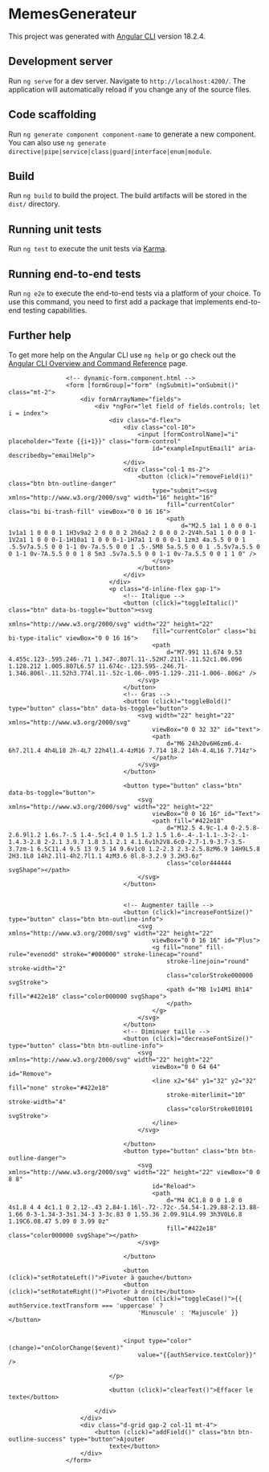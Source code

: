 # MemesGenerateur

This project was generated with [Angular CLI](https://github.com/angular/angular-cli) version 18.2.4.

## Development server

Run `ng serve` for a dev server. Navigate to `http://localhost:4200/`. The application will automatically reload if you change any of the source files.

## Code scaffolding

Run `ng generate component component-name` to generate a new component. You can also use `ng generate directive|pipe|service|class|guard|interface|enum|module`.

## Build

Run `ng build` to build the project. The build artifacts will be stored in the `dist/` directory.

## Running unit tests

Run `ng test` to execute the unit tests via [Karma](https://karma-runner.github.io).

## Running end-to-end tests

Run `ng e2e` to execute the end-to-end tests via a platform of your choice. To use this command, you need to first add a package that implements end-to-end testing capabilities.

## Further help

To get more help on the Angular CLI use `ng help` or go check out the [Angular CLI Overview and Command Reference](https://angular.dev/tools/cli) page.


                    <!-- dynamic-form.component.html -->
                    <form [formGroup]="form" (ngSubmit)="onSubmit()" class="mt-2">
                        <div formArrayName="fields">
                            <div *ngFor="let field of fields.controls; let i = index">
                                <div class="d-flex">
                                    <div class="col-10">
                                        <input [formControlName]="i" placeholder="Texte {{i+1}}" class="form-control"
                                            id="exampleInputEmail1" aria-describedby="emailHelp">
                                    </div>
                                    <div class="col-1 ms-2">
                                        <button (click)="removeField(i)" class="btn btn-outline-danger"
                                            type="submit"><svg xmlns="http://www.w3.org/2000/svg" width="16" height="16"
                                                fill="currentColor" class="bi bi-trash-fill" viewBox="0 0 16 16">
                                                <path
                                                    d="M2.5 1a1 1 0 0 0-1 1v1a1 1 0 0 0 1 1H3v9a2 2 0 0 0 2 2h6a2 2 0 0 0 2-2V4h.5a1 1 0 0 0 1-1V2a1 1 0 0 0-1-1H10a1 1 0 0 0-1-1H7a1 1 0 0 0-1 1zm3 4a.5.5 0 0 1 .5.5v7a.5.5 0 0 1-1 0v-7a.5.5 0 0 1 .5-.5M8 5a.5.5 0 0 1 .5.5v7a.5.5 0 0 1-1 0v-7A.5.5 0 0 1 8 5m3 .5v7a.5.5 0 0 1-1 0v-7a.5.5 0 0 1 1 0" />
                                            </svg>
                                        </button>
                                    </div>
                                </div>
                                <p class="d-inline-flex gap-1">
                                    <!-- Italique -->
                                    <button (click)="toggleItalic()" class="btn" data-bs-toggle="button"><svg
                                            xmlns="http://www.w3.org/2000/svg" width="22" height="22"
                                            fill="currentColor" class="bi bi-type-italic" viewBox="0 0 16 16">
                                            <path
                                                d="M7.991 11.674 9.53 4.455c.123-.595.246-.71 1.347-.807l.11-.52H7.211l-.11.52c1.06.096 1.128.212 1.005.807L6.57 11.674c-.123.595-.246.71-1.346.806l-.11.52h3.774l.11-.52c-1.06-.095-1.129-.211-1.006-.806z" />
                                        </svg>
                                    </button>
                                    <!-- Gras -->
                                    <button (click)="toggleBold()" type="button" class="btn" data-bs-toggle="button">
                                        <svg width="22" height="22" xmlns="http://www.w3.org/2000/svg"
                                            viewBox="0 0 32 32" id="text">
                                            <path
                                                d="M6 24h20v6H6zm6.4-6h7.2l1.4 4h4L18 2h-4L7 22h4l1.4-4zM16 7.714 18.2 14h-4.4L16 7.714z">
                                            </path>
                                        </svg>
                                    </button>

                                    <button type="button" class="btn" data-bs-toggle="button">
                                        <svg xmlns="http://www.w3.org/2000/svg" width="22" height="22"
                                            viewBox="0 0 16 16" id="Text">
                                            <path fill="#422e18"
                                                d="M12.5 4.9c-1.4 0-2.5.8-2.6.9l1.2 1.6s.7-.5 1.4-.5c1.4 0 1.5 1.2 1.5 1.6-.4-.1-1.1-.3-2-.1-1.4.3-2.8 2-2.1 3.9.7 1.8 3.1 2.1 4.1.6v1h2V8.6c0-2.7-1.9-3.7-3.5-3.7zm-1 6.5C11.4 9.5 13 9.5 14 9.6v1c0 1.2-2.3 2.3-2.5.8zM6.9 14H9L5.8 2H3.1L0 14h2.1l1-4h2.7l1.1 4zM3.6 8l.8-3.2.9 3.2H3.6z"
                                                class="color444444 svgShape"></path>
                                        </svg>
                                    </button>


                                    <!-- Augmenter taille -->
                                    <button (click)="increaseFontSize()" type="button" class="btn btn-outline-info">
                                        <svg xmlns="http://www.w3.org/2000/svg" width="22" height="22"
                                            viewBox="0 0 16 16" id="Plus">
                                            <g fill="none" fill-rule="evenodd" stroke="#000000" stroke-linecap="round"
                                                stroke-linejoin="round" stroke-width="2"
                                                class="colorStroke000000 svgStroke">
                                                <path d="M8 1v14M1 8h14" fill="#422e18" class="color000000 svgShape">
                                                </path>
                                            </g>
                                        </svg>
                                    </button>
                                    <!-- Diminuer taille -->
                                    <button (click)="decreaseFontSize()" type="button" class="btn btn-outline-info">
                                        <svg xmlns="http://www.w3.org/2000/svg" width="22" height="22"
                                            viewBox="0 0 64 64" id="Remove">
                                            <line x2="64" y1="32" y2="32" fill="none" stroke="#422e18"
                                                stroke-miterlimit="10" stroke-width="4"
                                                class="colorStroke010101 svgStroke">
                                            </line>
                                        </svg>

                                    </button>
                                    <button type="button" class="btn btn-outline-danger">
                                        <svg xmlns="http://www.w3.org/2000/svg" width="22" height="22" viewBox="0 0 8 8"
                                            id="Reload">
                                            <path
                                                d="M4 0C1.8 0 0 1.8 0 4s1.8 4 4 4c1.1 0 2.12-.43 2.84-1.16l-.72-.72c-.54.54-1.29.88-2.13.88-1.66 0-3-1.34-3-3s1.34-3 3-3c.83 0 1.55.36 2.09.91L4.99 3h3V0L6.8 1.19C6.08.47 5.09 0 3.99 0z"
                                                fill="#422e18" class="color000000 svgShape"></path>
                                        </svg>

                                    </button>

                                    <button (click)="setRotateLeft()">Pivoter à gauche</button>
                                    <button (click)="setRotateRight()">Pivoter à droite</button>
                                    <button (click)="toggleCase()">{{ authService.textTransform === 'uppercase' ?
                                        'Minuscule' : 'Majuscule' }}</button>


                                    <input type="color" (change)="onColorChange($event)"
                                        value="{{authService.textColor}}" />

                                </p>

                                <button (click)="clearText()">Effacer le texte</button>

                            </div>
                        </div>
                        <div class="d-grid gap-2 col-11 mt-4">
                            <button (click)="addField()" class="btn btn-outline-success" type="button">Ajouter
                                texte</button>
                        </div>
                    </form>
